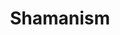 ---
title: Shamanism
crosslinks:
- occult
- modernshamanism
- Psychonaut
- awakened
- Echerdex
- LSD
- Dreams
- Kava
- DMT
---